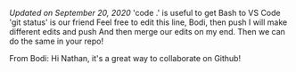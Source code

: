 *Updated on September 20, 2020*
'code .' is useful to get Bash to VS Code
'git status' is our friend
Feel free to edit this line, Bodi, then push
I will make different edits and push
And then merge our edits on my end.
Then we can do the same in your repo!

From Bodi: Hi Nathan, it's a great way to collaborate on Github!

